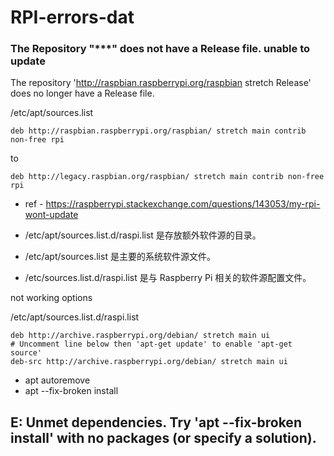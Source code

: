 
# RPI-errors-dat


### The Repository "***" does not have a Release file. unable to update

The repository 'http://raspbian.raspberrypi.org/raspbian stretch Release' does no longer have a Release file.


/etc/apt/sources.list

    deb http://raspbian.raspberrypi.org/raspbian/ stretch main contrib non-free rpi

to

    deb http://legacy.raspbian.org/raspbian/ stretch main contrib non-free rpi


- ref - https://raspberrypi.stackexchange.com/questions/143053/my-rpi-wont-update



- /etc/apt/sources.list.d/raspi.list 是存放额外软件源的目录。
- /etc/apt/sources.list 是主要的系统软件源文件。
- /etc/sources.list.d/raspi.list 是与 Raspberry Pi 相关的软件源配置文件。


not working options 

/etc/apt/sources.list.d/raspi.list

    deb http://archive.raspberrypi.org/debian/ stretch main ui
    # Uncomment line below then 'apt-get update' to enable 'apt-get source'
    deb-src http://archive.raspberrypi.org/debian/ stretch main ui

- apt autoremove 
- apt --fix-broken install



## E: Unmet dependencies. Try 'apt --fix-broken install' with no packages (or specify a solution).

